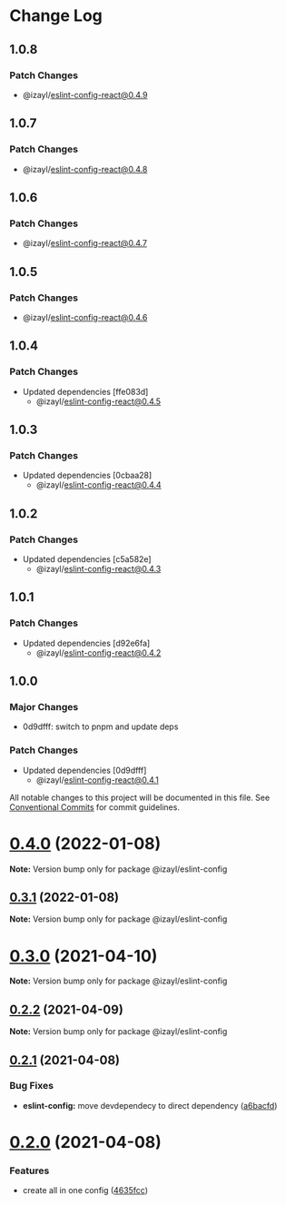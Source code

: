# Change Log

## 1.0.8

### Patch Changes

- @izayl/eslint-config-react@0.4.9

## 1.0.7

### Patch Changes

- @izayl/eslint-config-react@0.4.8

## 1.0.6

### Patch Changes

- @izayl/eslint-config-react@0.4.7

## 1.0.5

### Patch Changes

- @izayl/eslint-config-react@0.4.6

## 1.0.4

### Patch Changes

- Updated dependencies [ffe083d]
  - @izayl/eslint-config-react@0.4.5

## 1.0.3

### Patch Changes

- Updated dependencies [0cbaa28]
  - @izayl/eslint-config-react@0.4.4

## 1.0.2

### Patch Changes

- Updated dependencies [c5a582e]
  - @izayl/eslint-config-react@0.4.3

## 1.0.1

### Patch Changes

- Updated dependencies [d92e6fa]
  - @izayl/eslint-config-react@0.4.2

## 1.0.0

### Major Changes

- 0d9dfff: switch to pnpm and update deps

### Patch Changes

- Updated dependencies [0d9dfff]
  - @izayl/eslint-config-react@0.4.1

All notable changes to this project will be documented in this file.
See [Conventional Commits](https://conventionalcommits.org) for commit guidelines.

# [0.4.0](https://github.com/izayl/eslint-config/compare/v0.3.1...v0.4.0) (2022-01-08)

**Note:** Version bump only for package @izayl/eslint-config

## [0.3.1](https://github.com/izayl/eslint-config/compare/v0.3.0...v0.3.1) (2022-01-08)

**Note:** Version bump only for package @izayl/eslint-config

# [0.3.0](https://github.com/izayl/eslint-config/compare/v0.2.2...v0.3.0) (2021-04-10)

**Note:** Version bump only for package @izayl/eslint-config

## [0.2.2](https://github.com/izayl/eslint-config/compare/v0.2.1...v0.2.2) (2021-04-09)

**Note:** Version bump only for package @izayl/eslint-config

## [0.2.1](https://github.com/izayl/eslint-config/compare/v0.2.0...v0.2.1) (2021-04-08)

### Bug Fixes

- **eslint-config:** move devdependecy to direct dependency ([a6bacfd](https://github.com/izayl/eslint-config/commit/a6bacfdb9bc6da450d19499be46c5f733ba41001))

# [0.2.0](https://github.com/izayl/eslint-config/compare/v0.1.0...v0.2.0) (2021-04-08)

### Features

- create all in one config ([4635fcc](https://github.com/izayl/eslint-config/commit/4635fcccbff8d566fc66c0f4b865a58c605f6d26))
